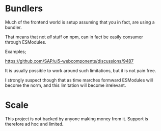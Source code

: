 # Bundlers

Much of the frontend world is setup assuming that you in fact, are using a bundler.

That means that not _all_ stuff on npm, can in fact be easily consumer through ESModules.

Examples;

https://github.com/SAP/ui5-webcomponents/discussions/9487

It is usually possible to work around such limitations, but it is not pain free.

I strongly suspect though that as time marches formward ESModules will become the norm, and this limitation will become irrelevant.

# Scale

This project is not backed by anyone making money from it. Support is therefore ad hoc and limited.